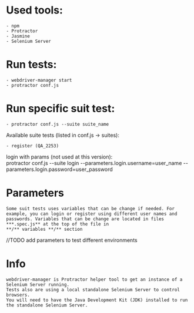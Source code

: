 # Used tools:

	- npm
 	- Protractor 
  	- Jasmine
  	- Selenium Server

# Run tests:

	- webdriver-manager start 
	- protractor conf.js

# Run specific suit test:
	
	- protractor conf.js --suite suite_name


Available suite tests (listed in conf.js -> suites):

	- register (QA_2253)

login with params (not used at this version):	
	protractor conf.js --suite login --parameters.login.username=user_name --parameters.login.password=user_password
	
# Parameters
	Some suit tests uses variables that can be change if needed. For example, you can login or register using different user names and passwords. Variables that can be change are located in files 
	***.spec.js** at the top of the file in 
	**/** variables **/** section

//TODO
add parameters to test different environments	

# Info

	webdriver-manager is Protractor helper tool to get an instance of a Selenium Server running. 
	Tests also are using a local standalone Selenium Server to control browsers. 
	You will need to have the Java Development Kit (JDK) installed to run the standalone Selenium Server.

